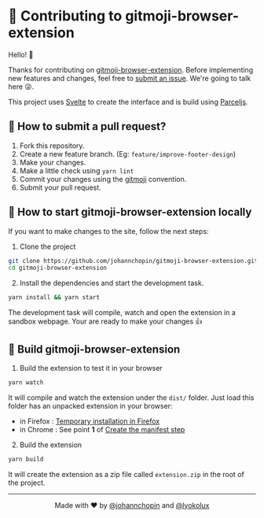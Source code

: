 # 🦄 Contributing to gitmoji-browser-extension

Hello! 👋

Thanks for contributing on [gitmoji-browser-extension](https://github.com/johannchopin/gitmoji-browser-extension). Before implementing new features and changes, feel free to [submit an issue](https://github.com/johannchopin/gitmoji-browser-extension/issues/new/choose). We're going to talk here :stuck_out_tongue_winking_eye:.

This project uses [Svelte](https://svelte.dev/) to create the interface and is build using [Parceljs](https://parceljs.org/).

## 🌱 How to submit a pull request?

1. Fork this repository.
2. Create a new feature branch. (Eg: `feature/improve-footer-design`)
3. Make your changes.
4. Make a little check using `yarn lint`
5. Commit your changes using the [gitmoji](https://gitmoji.dev/) convention.
6. Submit your pull request.

## 🔨 How to start gitmoji-browser-extension locally

If you want to make changes to the site, follow the next steps:

1. Clone the project

```sh
git clone https://github.com/johannchopin/gitmoji-browser-extension.git
cd gitmoji-browser-extension
```

2. Install the dependencies and start the development task.

```sh
yarn install && yarn start
```

The development task will compile, watch and open the extension in a sandbox webpage. Your are ready to make your changes 👍

## 🚀 Build gitmoji-browser-extension

1. Build the extension to test it in your browser

```sh
yarn watch
```

It will compile and watch the extension under the `dist/` folder. Just load this folder has an unpacked extension in your browser:

- in Firefox : [Temporary installation in Firefox](https://extensionworkshop.com/documentation/develop/temporary-installation-in-firefox/)
- in Chrome : See point **1** of [Create the manifest step](https://developer.chrome.com/extensions/getstarted#manifest)

2. Build the extension
```sh
yarn build
```

It will create the extension as a zip file called `extension.zip` in the root of the project.

---

<p align="center">
  Made with ❤ by <a href="https://github.com/johannchopin">@johannchopin</a> and <a href="https://github.com/Lyokolux">@lyokolux</a>
</p>
